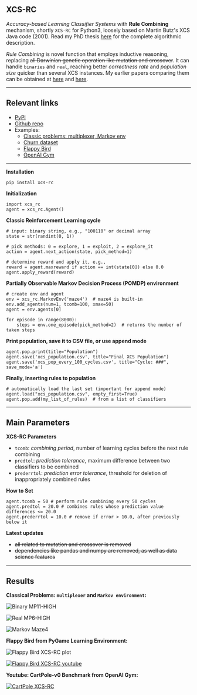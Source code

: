 ## XCS-RC

*Accuracy-based Learning Classifier Systems* with **Rule Combining** mechanism, shortly `XCS-RC` for Python3, loosely based on Martin Butz's XCS Java code (2001). Read my PhD thesis [here](https://publikationen.bibliothek.kit.edu/1000046880) for the complete algorithmic description.

*Rule Combining* is novel function that employs inductive reasoning, replacing ~~all Darwinian genetic operation like mutation and crossover~~. It can handle `binaries` and `real`, reaching better *correctness rate* and *population size* quicker than several XCS instances. My earlier papers comparing them can be obtained at [here](https://link.springer.com/chapter/10.1007/978-3-642-17298-4_30) and [here](https://dl.acm.org/citation.cfm?id=2331009).

---

## Relevant links
* [PyPI](https://pypi.org/project/xcs-rc/)
* [Github repo](https://github.com/nuggfr/xcs-rc-python)
* Examples:
    * [Classic problems: multiplexer, Markov env](https://github.com/nuggfr/xcs-rc-python)
    * [Churn dataset](https://routing.nuggfr.com/churn)
    * [Flappy Bird](https://routing.nuggfr.com/flappy)
    * [OpenAI Gym](https://routing.nuggfr.com/openai)

---

**Installation**
```
pip install xcs-rc
```

**Initialization**
```
import xcs_rc
agent = xcs_rc.Agent()
```

**Classic Reinforcement Learning cycle**
```
# input: binary string, e.g., "100110" or decimal array
state = str(randint(0, 1))

# pick methods: 0 = explore, 1 = exploit, 2 = explore_it
action = agent.next_action(state, pick_method=1)

# determine reward and apply it, e.g.,
reward = agent.maxreward if action == int(state[0]) else 0.0
agent.apply_reward(reward)
```

**Partially Observable Markov Decision Process (POMDP) environment**
```
# create env and agent
env = xcs_rc.MarkovEnv('maze4')  # maze4 is built-in
env.add_agents(num=1, tcomb=100, xmax=50)
agent = env.agents[0]

for episode in range(8000):
    steps = env.one_episode(pick_method=2)  # returns the number of taken steps
```

**Print population, save it to CSV file, or use append mode**
```
agent.pop.print(title="Population")
agent.save('xcs_population.csv', title="Final XCS Population")
agent.save('xcs_pop_every_100_cycles.csv', title="Cycle: ###", save_mode='a')
```

**Finally, inserting rules to population**
```
# automatically load the last set (important for append mode)
agent.load("xcs_population.csv", empty_first=True)
agent.pop.add(my_list_of_rules)  # from a list of classifiers
```

---

## Main Parameters

**XCS-RC Parameters**
* `tcomb`: *combining period*, number of learning cycles before the next rule combining
* `predtol`: *prediction tolerance*, maximum difference between two classifiers to be combined
* `prederrtol`: *prediction error tolerance*, threshold for deletion of inappropriately combined rules


**How to Set**
```
agent.tcomb = 50 # perform rule combining every 50 cycles
agent.predtol = 20.0 # combines rules whose prediction value differences <= 20.0
agent.prederrtol = 10.0 # remove if error > 10.0, after previously below it
```


**Latest updates**
* ~~all related to mutation and crossover is removed~~
* ~~dependencies like pandas and numpy are removed, as well as data science features~~

---

## Results

**Classical Problems: `multiplexer` and `Markov environment`:**

![Binary MP11-HIGH](https://raw.githubusercontent.com/nuggfr/xcs-rc-python/master/xcs-rc-mp11-binary.png)

![Real MP6-HIGH](https://raw.githubusercontent.com/nuggfr/xcs-rc-python/master/xcs-rc-mp6-real.png)

![Markov Maze4](https://raw.githubusercontent.com/nuggfr/xcs-rc-python/master/xcs-rc-markov-maze4.png)

**Flappy Bird from PyGame Learning Environment:**

![Flappy Bird XCS-RC plot](https://raw.githubusercontent.com/nuggfr/xcs-rc-python/master/flappy_plot.png)

[![Flappy Bird XCS-RC youtube](https://img.youtube.com/vi/Fz05s-stCbE/0.jpg)](https://youtu.be/Fz05s-stCbE)

**Youtube: CartPole-v0 Benchmark from OpenAI Gym:**

[![CartPole XCS-RC](https://img.youtube.com/vi/mJoavWV80MM/0.jpg)](https://youtu.be/mJoavWV80MM)
